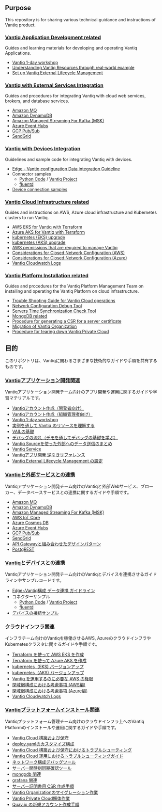 
## Purpose
This repository is for sharing various technical guidance and instructions of Vantiq product.

### [Vantiq Application Development related](./vantiq-apps-development)
Guides and learning materials for developing and operating Vantiq Applications.
- [Vantiq 1-day workshop](./vantiq-apps-development/1-day-workshop/docs/eng/readme.md)
- [Understanding Vantiq Resources through real-world example](./vantiq-apps-development/vantiq-resources-introduction/docs/eng/Vantiq_resources_introduction.md)
- [Set up Vantiq External Lifecycle Management](./vantiq-apps-development/docs/eng/Vantiq_ExtLifecycleManagement_SetupProcedure.md)

### [Vantiq with External Services Integration](./vantiq-external-services-integration)
Guides and procedures for integrating Vantiq with cloud web services, brokers, and database services.  
- [Amazon MQ](./vantiq-external-services-integration/docs/en/vantiq-aws-AmazonMQ.md)
- [Amazon DynamoDB](./vantiq-external-services-integration/docs/en/vantiq-aws-dynamodb.md)
- [Amazon Managed Streaming For Kafka (MSK)](./vantiq-external-services-integration/docs/en/vantiq-aws-msk.md)
- [Azure Event Hubs](./vantiq-external-services-integration/docs/en/vantiq-azure-EventHubs.md)
- [GCP Pub/Sub](./vantiq-external-services-integration/docs/en/vantiq-gcp-PubSub.md)
- [SendGrid](./vantiq-external-services-integration/docs/en/vantiq-sendgrid.md)


### [Vantiq with Devices Integration](./vantiq-devices-integration)
Guidelines and sample code for integrating Vantiq with devices.  
- [Edge - Vantiq configuration Data integration Guideline](./vantiq-devices-integration/docs/eng/device-to-vantiq.md)
- Connector samples
  - [Python Code](./vantiq-devices-integration/conf/vantiq-restapi-mqtt-amqp-python-sample) / [Vantiq Project](./vantiq-devices-integration/conf/vantiq-restapi-mqtt-amqp-python-sample/vantiq-project-sample.zip)
  - [fluentd](./vantiq-devices-integration/docs/eng/fluentd.md)
- [Device connection samples](./vantiq-devices-integration/readme_en.md#device_sample)


### [Vantiq Cloud Infrastructure related](./vantiq-cloud-infra-operations)
Guides and instructions on AWS, Azure cloud infrastructure and Kubernetes clusters to run Vantiq.  
- [AWS EKS for Vantiq with Terraform](./vantiq-cloud-infra-operations/terraform_aws/readme_en.md)
- [Azure AKS for Vantiq with Terraform](./vantiq-cloud-infra-operations/terraform_azure/readme_en.md)
- [kubernetes (EKS) upgrade](./vantiq-cloud-infra-operations/docs/eng/kubernetes-upgrade.md#eks_upgrade)    
- [kubernetes (AKS) upgrade](./vantiq-cloud-infra-operations/docs/eng/kubernetes-upgrade.md#aks_upgrade)
- [AWS permissions that are required to manage Vantiq](./vantiq-cloud-infra-operations/docs/eng/aws_op_priviliges.md)
- [Considerations for Closed Network Configuration (AWS)](./vantiq-cloud-infra-operations/docs/eng/vantiq-install-closed-network-aws.md)
- [Considerations for Closed Network Configuration (Azure)](./vantiq-cloud-infra-operations/docs/eng/vantiq-install-closed-network-azure.md)
- [Vantiq Cloudwatch Logs](./vantiq-cloud-infra-operations/docs/eng/vantiq-cloudwatch.md)  


### [Vantiq Platform Installation related](./vantiq-platform-operations)
Guides and procedures for the Vantiq Platform Management Team on installing and operating the Vantiq Platform on cloud infrastructure.  
- [Trouble Shooting Guide for Vantiq Cloud operations](./vantiq-platform-operations/docs/eng/vantiq_k8s_troubleshooting.md)
- [Network Configuration Debug Tool](./vantiq-platform-operations/docs/eng/alpine-f.md)
- [Servers Time Synchronization Check Tool](./vantiq-platform-operations/docs/eng/timestamp_ds.md)
- [MongoDB related](./vantiq-platform-operations/docs/eng/mongodb.md)
- [Procedure for generating a CSR for a server certificate](./vantiq-platform-operations/docs/eng/prepare_csr4rsasslcert.md)
- [Migration of Vantiq Organization](./vantiq-platform-operations/docs/eng/vantiq-org-migration.md)
- [Procedure for tearing down Vantiq Private Cloud](./vantiq-platform-operations/docs/eng/vantiq-teardown.md)


## 目的

このリポジトリは、Vantiqに関わるさまざまな技術的なガイドや手順を共有するものです。

### [Vantiqアプリケーション開発関連](./vantiq-apps-development)
Vantiqアプリケーション開発チーム向けのアプリ開発や運用に関するガイドや学習マテリアルです。
- [Vantiqアカウント作成（開発者向け）](./vantiq-apps-development/1-day-workshop/docs/jp/0-01_Prep_for_Account.md)
- [Vantiqアカウント作成（組織管理者向け）](./vantiq-apps-development/1-day-workshop/docs/jp/0-02_Prep_for_Dev_account.md)
- [Vantiq 1-day workshop](./vantiq-apps-development/1-day-workshop/docs/jp/readme.md)
- [実例を通して Vantiq のリソースを理解する](./vantiq-apps-development/vantiq-resources-introduction/docs/jp/Vantiq_resources_introduction.md)
- [VAILの基礎](./vantiq-apps-development/docs/jp/vail_basics.md)
- [デバッグの流れ（デモを通してデバッグの基礎を学ぶ）](./vantiq-apps-development/docs/jp/debug_demo.md)
- [Vantiq Sourceを使った外部へのデータ送信のまとめ](./vantiq-apps-development/docs/jp/data_sending.md)
- [Vantiq Service](./vantiq-apps-development/docs/jp/vantiq-service.md)
- [Vantiqアプリ開発 逆引きリファレンス](./vantiq-apps-development/docs/jp/reverse-lookup.md)
- [Vantiq External Lifecycle Management の設定](./vantiq-apps-development/docs/jp/Vantiq_ExtLifecycleManagement_SetupProcedure.md)

### [Vantiqと外部サービスとの連携](./vantiq-external-services-integration)
Vantiqアプリケーション開発チーム向けのVantiqと外部Webサービス、ブローカー、データベースサービスとの連携に関するガイドや手順です。
- [Amazon MQ](./vantiq-external-services-integration/docs/jp/vantiq-aws-AmazonMQ.md)
- [Amazon DynamoDB](./vantiq-external-services-integration/docs/jp/vantiq-aws-dynamodb.md)
- [Amazon Managed Streaming For Kafka (MSK)](./vantiq-external-services-integration/docs/jp/vantiq-aws-msk.md)
- [AWS IoT Core](./vantiq-external-services-integration/docs/jp/vantiq-aws-iotcore.md)
- [Azure Cosmos DB](./vantiq-external-services-integration/docs/jp/vantiq-azure-CosmosDB.md)
- [Azure Event Hubs](./vantiq-external-services-integration/docs/jp/vantiq-azure-EventHubs.md)
- [GCP Pub/Sub](./vantiq-external-services-integration/docs/jp/vantiq-gcp-PubSub.md)
- [SendGrid](./vantiq-external-services-integration/docs/jp/vantiq-sendgrid.md)
- [API Gatewayと組み合わせたデザインパターン](./vantiq-external-services-integration/docs/jp/vantiq-apigw.md)
- [PostgREST](./vantiq-external-services-integration/docs/jp/vantiq-PostgREST.md)

### [Vantiqとデバイスとの連携](./vantiq-devices-integration)
Vantiqアプリケーション開発チーム向けのVantiqとデバイスを連携させるガイドラインやサンプルコードです。
- [Edge~Vantiq構成 データ連携 ガイドライン](./vantiq-devices-integration/docs/jp/device-to-vantiq.md)
- コネクターサンプル
  - [Python Code](./vantiq-devices-integration/conf/vantiq-restapi-mqtt-amqp-python-sample) / [Vantiq Project](./vantiq-devices-integration/conf/vantiq-restapi-mqtt-amqp-python-sample/vantiq-project-sample.zip)
  - [fluentd](./vantiq-devices-integration/docs/jp/fluentd.md)
- [デバイスの接続サンプル](./vantiq-devices-integration/readme.md#device_sample)


### [クラウドインフラ関連](./vantiq-cloud-infra-operations)
インフラチーム向けのVantiqを稼働させるAWS, AzureのクラウドインフラやKubernetesクラスタに関するガイドや手順です。

- [Terraform を使って AWS EKS を作成](./vantiq-cloud-infra-operations/terraform_aws/readme.md)
- [Terraform を使って Azure AKS を作成](./vantiq-cloud-infra-operations/terraform_azure/readme.md)
- [kubernetes（EKS) バージョンアップ](./vantiq-cloud-infra-operations/docs/jp/kubernetes-upgrade.md#eks_upgrade)    
- [kubernetes（AKS) バージョンアップ](./vantiq-cloud-infra-operations/docs/jp/kubernetes-upgrade.md#aks_upgrade)
- [Vantiq を運用するのに必要な AWS の権限](./vantiq-cloud-infra-operations/docs/jp/aws_op_priviliges.md)
- [閉域網構成における考慮事項 (AWS編)](./vantiq-cloud-infra-operations/docs/jp/vantiq-install-closed-network-aws.md)
- [閉域網構成における考慮事項 (Azure編)](./vantiq-cloud-infra-operations/docs/jp/vantiq-install-closed-network-azure.md)
- [Vantiq Cloudwatch Logs](./vantiq-cloud-infra-operations/docs/jp/vantiq-cloudwatch.md)



### [Vantiqプラットフォームインストール関連](./vantiq-platform-operations)
Vantiqプラットフォーム管理チーム向けのクラウドインフラ上へのVantiq Platformのインストールや運用に関するガイドや手順です。

- [Vantiq Cloud 構築および保守 ](./vantiq-platform-operations/docs/jp/vantiq-install-maintenance.md)
- [deploy.yamlのカスタマイズ構成](./vantiq-platform-operations/docs/jp/deploy_yaml_config.md)
- [Vantiq Cloud 構築および保守におけるトラブルシューティング](./vantiq-platform-operations/docs/jp/vantiq-install-maintenance-troubleshooting.md)
- [Vantiq Cloud 運用におけるトラブルシューティングガイド](./vantiq-platform-operations/docs/jp/vantiq_k8s_troubleshooting.md)
- [ネットワーク構成デバッグツール](./vantiq-platform-operations/docs/jp/alpine-f.md)
- [サーバー間時刻同期確認ツール](./vantiq-platform-operations/docs/jp/timestamp_ds.md)
- [mongodb 関連](./vantiq-platform-operations/docs/jp/mongodb.md)
- [grafana 関連](./vantiq-platform-operations/docs/jp/grafana.md)
- [サーバー証明書用 CSR 作成手順](./vantiq-platform-operations/docs/jp/prepare_csr4rsasslcert.md)
- [Vantiq Organizationのマイグレーション作業](./vantiq-platform-operations/docs/jp/vantiq-org-migration.md)
- [Vantiq Private Cloud解体作業](./vantiq-platform-operations/docs/jp/vantiq-teardown.md)
- [Quay.io の新規アカウント作成手順](./vantiq-platform-operations/docs/jp/create_quay.io_account.md)
